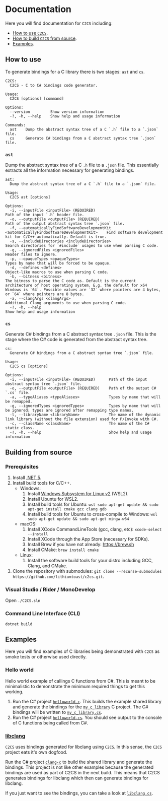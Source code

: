 # Documentation

Here you will find documentation for `C2CS` including:

- [How to use `C2CS`](#how-to-use).
- [How to build `C2CS` from source](#building-from-source).
- [Examples](#examples).

## How to use

To generate bindings for a C library there is two stages: `ast` and `cs`.

```
C2CS:
  C2CS - C to C# bindings code generator.

Usage:
  C2CS [options] [command]

Options:
  --version         Show version information
  -?, -h, --help    Show help and usage information

Commands:
  ast    Dump the abstract syntax tree of a C `.h` file to a `.json` file.
  cs     Generate C# bindings from a C abstract syntax tree `.json` file.
```

### `ast`

Dump the abstract syntax tree of a C `.h` file to a `.json` file. This essentially extracts all the information necessary for generating bindings.

```
ast:
  Dump the abstract syntax tree of a C `.h` file to a `.json` file.

Usage:
  C2CS ast [options]

Options:
  -i, --inputFile <inputFile> (REQUIRED)                                                     Path of the input `.h` header file.
  -o, --outputFile <outputFile> (REQUIRED)                                                   Path of the output abstract syntax tree `.json` file.
  -f, --automaticallyFindSoftwareDevelopmentKit <automaticallyFindSoftwareDevelopmentKit>    Find software development kit for C/C++ automatically. Default is true.
  -s, --includeDirectories <includeDirectories>                                              Search directories for `#include` usages to use when parsing C code.
  -g, --ignoredFiles <ignoredFiles>                                                          Header files to ignore.
  -p, --opaqueTypes <opaqueTypes>                                                            Types by name that will be forced to be opaque.
  -d, --defines <defines>                                                                    Object-like macros to use when parsing C code.
  -b, --bitness <bitness>                                                                    The bitness to parse the C code as. Default is the current architecture of host operating system. E.g. the default for x64 Windows is `64`. Possible values are `32` where pointers are 4 bytes, or `64` where pointers are 8 bytes.
  -a, --clangArgs <clangArgs>                                                                Additional Clang arguments to use when parsing C code.
  -?, -h, --help                                                                             Show help and usage information
```

### `cs`

Generate C# bindings from a C abstract syntax tree `.json` file. This is the stage where the C# code is generated from the abstract syntax tree.

```
cs:
  Generate C# bindings from a C abstract syntax tree `.json` file.

Usage:
  C2CS cs [options]

Options:
  -i, --inputFile <inputFile> (REQUIRED)      Path of the input abstract syntax tree `.json` file.
  -o, --outputFile <outputFile> (REQUIRED)    Path of the output C# `.cs` file.
  -a, --typeAliases <typeAliases>             Types by name that will be remapped.
  -g, --ignoredTypes <ignoredTypes>           Types by name that will be ignored; types are ignored after remapping type names.
  -l, --libraryName <libraryName>             The name of the dynamic link library (without the file extension) used for P/Invoke with C#.
  -c, --className <className>                 The name of the C# static class.
  -?, -h, --help                              Show help and usage information
```

## Building from source

### Prerequisites

1. Install [.NET 5](https://dotnet.microsoft.com/download).
2. Install build tools for C/C++.
    - Windows:
      1. Install [Windows Subsystem for Linux v2](https://docs.microsoft.com/en-us/windows/wsl/install-win10) (WSL2).
      2. Install Ubuntu for WSL2.
      3. Install build tools for Ubuntu: ```wsl sudo apt-get update && sudo apt-get install cmake gcc clang gdb```
      4. Install build tools for Ubuntu to cross-compile to Windows: ```wsl sudo apt-get update && sudo apt-get mingw-w64```
    - macOS:
      1. Install XCode CommandLineTools (gcc, clang, etc): ```xcode-select --install```
      2. Install XCode through the App Store (necessary for SDKs).
      3. Install Brew if you have not already: https://brew.sh
      4. Install CMake: ```brew install cmake```
    - Linux:
      1. Install the software build tools for your distro including GCC, Clang, and CMake.
3. Clone the repository with submodules: `git clone --recurse-submodules https://github.com/lithiumtoast/c2cs.git`.

### Visual Studio / Rider / MonoDevelop

Open `./C2CS.sln`

### Command Line Interface (CLI)

`dotnet build`

## Examples

Here you will find examples of C libraries being demonstrated with `C2CS` as smoke tests or otherwise used directly.

### Hello world

Hello world example of callings C functions from C#. This is meant to be minimalistic to demonstrate the minimum required things to get this working.

1. Run the C# project [`helloworld-c`](/src/cs/examples/helloworld/helloworld-c/Program.cs). This builds the example shared library and generate the bindings for the [`my_c_library`](/src/cs/examples/helloworld/helloworld-c/my_c_library) C project. The C# bindings will be written to [`my_c_library.cs`](/src/cs/examples/helloworld/helloworld-cs/my_c_library.cs).
2. Run the C# project [`helloworld-cs`](/src/cs/examples/helloworld/helloworld-cs/Program.cs). You should see output to the console of C functions being called from C#.

### [libclang](./001_LIBCLANG.md)

`C2CS` uses bindings generated for libclang using `C2CS`. In this sense, the `C2CS` project eats it's own dogfood.

Run the C# project [`clang-c`](/src/dotnet/prod/libclang-c/Program.cs) to build the shared library and generate the bindings. This project is not like other examples because the generated bindings are used as part of C2CS in the next build. This means that C2CS generates bindings for libclang which then can generate bindings for libclang.

If you just want to see the bindings, you can take a look at [`libclang.cs`](/src/dotnet/prod/libclang-cs/libclang.cs).